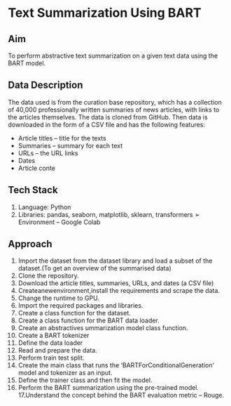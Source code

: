 # Text Summarization Using BART

## Aim
To perform abstractive text summarization on a given text data using the BART model.

## Data Description
The data used is from the curation base repository, which has a collection of 40,000 professionally written summaries of news articles, with links to the articles themselves. The data is cloned from GitHub. Then data is downloaded in the form of a CSV file and has the following features:
* Article titles – title for the texts
* Summaries – summary for each text
* URLs – the URL links
* Dates
* Article conte

## Tech Stack
1. Language: Python
2. Libraries: pandas, seaborn, matplotlib, sklearn, transformers ➢ Environment – Google Colab


## Approach
1. Import the dataset from the dataset library and load a subset of the dataset.(To get an overview of the summarised data)
2. Clone the repository.
3. Download the article titles, summaries, URLs, and dates (a CSV file)
4. Createanewenvironment,install the requirements and scrape the data.
5. Change the runtime to GPU.
6. Import the required packages and libraries.
7. Create a class function for the dataset.
8. Create a class function for the BART data loader.
9. Create an abstractives ummarization model class function.
10. Create a BART tokenizer
11. Define the data loader
12. Read and prepare the data.
13. Perform train test split.
14. Create the main class that runs the ‘BARTForConditionalGeneration’ model and tokenizer as an input.
15. Define the trainer class and then fit the model.
16. Perform the BART summarization using the pre-trained model. 17.Understand the concept behind the BART evaluation metric – Rouge.
